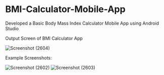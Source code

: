 # BMI-Calculator-Mobile-App
Developed a Basic Body Mass Index Calculator Mobile App using Android Studio

Output Screen of BMI Calculator App

![Screenshot (2604)](https://user-images.githubusercontent.com/112223206/226168714-7ece0849-fbf7-4f7e-8b5b-2699fa32792b.png)

Example Screenshots:

![Screenshot (2602)](https://user-images.githubusercontent.com/112223206/226168836-71236147-694e-4a64-8063-8b808863266b.png)
![Screenshot (2603)](https://user-images.githubusercontent.com/112223206/226168848-edf164fe-30fb-420c-96f3-04e85cbcd74e.png)

